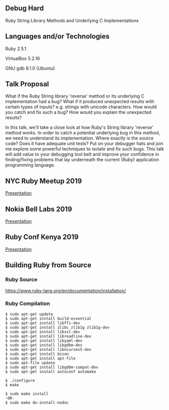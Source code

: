 ## Debug Hard

Ruby String Library Methods and Underlying C Implementations

## Languages and/or Technologies

Ruby 2.5.1

VirtualBox 5.2.16

GNU gdb 8.1.0 (Ubuntu)

## Talk Proposal

What if the Ruby String library 'reverse' method or its underlying C implementation had a bug? What if it produced unexpected results with certain types of inputs? e.g. strings with unicode characters. How would you catch and fix such a bug? How would you explain the unexpected results?

In this talk, we'll take a close look at how Ruby's String library 'reverse' method works. In order to catch a potential underlying bug in this method, we need to understand its implementation. Where exactly is the source code? Does it have adequate unit tests? Put on your debugger hats and join me explore some powerful techniques to isolate and fix such bugs. This talk will add value to your debugging tool belt and improve your confidence in finding/fixing problems that lay underneath the current (Ruby) application programming language.

## NYC Ruby Meetup 2019

[Presentation](./nyc-rb/2019-04-debug-hard.pdf)

## Nokia Bell Labs 2019

[Presentation](./nokia-bell-labs/2019-05-debug-hard.pdf)

## Ruby Conf Kenya 2019

[Presentation](./ruby-conf-kenya/2019-07-debug-hard.pdf)

## Building Ruby from Source

### Ruby Source

https://www.ruby-lang.org/en/documentation/installation/

### Ruby Compilation

```
$ sudo apt-get update
$ sudo apt-get install build-essential
$ sudo apt-get install libffi-dev
$ sudo apt-get install zlibc zlib1g zlib1g-dev
$ sudo apt-get install libssl-dev
$ sudo apt-get install libreadline-dev
$ sudo apt-get install libyaml-dev
$ sudo apt-get install libgdbm-dev
$ sudo apt-get install libncurses5-dev
$ sudo apt-get install bison
$ sudo apt-get install apt-file
$ sudo apt-file update
$ sudo apt-get install libgdbm-compat-dev
$ sudo apt-get install autoconf automake

$ ./configure
$ make

$ sudo make install
-OR-
$ sudo make do-install-nodoc
```
